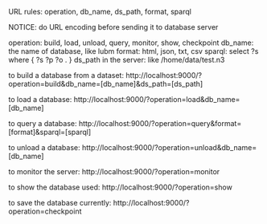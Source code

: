 URL rules:  operation, db_name, ds_path, format, sparql

NOTICE: do URL encoding before sending it to database server

operation: build, load, unload, query, monitor, show, checkpoint
db_name: the name of database, like lubm
format: html, json, txt, csv
sparql: select ?s where { ?s ?p ?o . }
ds_path in the server: like /home/data/test.n3

to build a database from a dataset:
http://localhost:9000/?operation=build&db_name=[db_name]&ds_path=[ds_path]

to load a database:
http://localhost:9000/?operation=load&db_name=[db_name]

to query a database:
http://localhost:9000/?operation=query&format=[format]&sparql=[sparql]

to unload a database:
http://localhost:9000/?operation=unload&db_name=[db_name]

to monitor the server:
http://localhost:9000/?operation=monitor

to show the database used:
http://localhost:9000/?operation=show

to save the database currently:
http://localhost:9000/?operation=checkpoint


